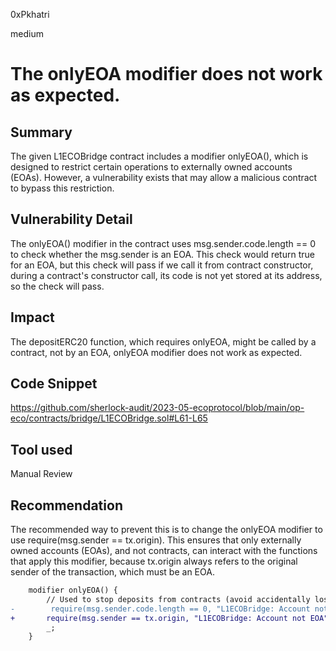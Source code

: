 0xPkhatri

medium

# The onlyEOA modifier does not work as expected.

## Summary

The given L1ECOBridge contract  includes a modifier onlyEOA(), which is designed to restrict certain operations to externally owned accounts (EOAs). However, a vulnerability exists that may allow a malicious contract to bypass this restriction.

## Vulnerability Detail

The onlyEOA() modifier in the contract uses msg.sender.code.length == 0 to check whether the msg.sender is an EOA. This check would return true for an EOA, but  this check will pass if we call it from contract constructor, during a contract's constructor call, its code is not yet stored at its address, so the check will pass.

## Impact

The depositERC20 function, which requires onlyEOA, might be called by a contract, not by an EOA, onlyEOA modifier does not work as expected.

## Code Snippet

https://github.com/sherlock-audit/2023-05-ecoprotocol/blob/main/op-eco/contracts/bridge/L1ECOBridge.sol#L61-L65

## Tool used

Manual Review

## Recommendation

The recommended way to prevent this is to change the onlyEOA modifier to use require(msg.sender == tx.origin). This ensures that only externally owned accounts (EOAs), and not contracts, can interact with the functions that apply this modifier, because tx.origin always refers to the original sender of the transaction, which must be an EOA.

```diff
    modifier onlyEOA() {
        // Used to stop deposits from contracts (avoid accidentally lost tokens)
-        require(msg.sender.code.length == 0, "L1ECOBridge: Account not EOA");
+       require(msg.sender == tx.origin, "L1ECOBridge: Account not EOA");
        _;
    }
```
